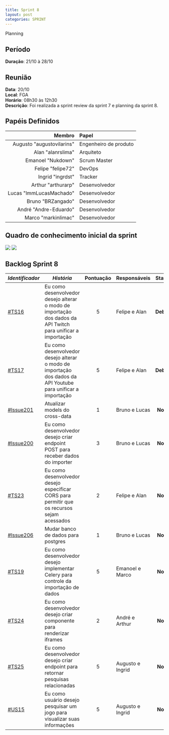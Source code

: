 ```yaml
---
title: Sprint 8
layout: post
categories: SPRINT
---
```

Planning

## Período

**Duração**: 21/10 à 28/10

## Reunião

<b>Data</b>: 20/10 <br/>
<b>Local</b>: FGA<br/>
<b>Horário</b>: 08h30 às 12h30<br/>
<b>Descrição</b>: Foi realizada a sprint review da sprint 7 e planning da sprint 8.

## Papéis Definidos

|Membro|Papel|
|-:|:-|
|Augusto "augustovilarins" | Engenheiro de produto|
|Alan "alanrslima" | Arquiteto |
|Emanoel "Nukdown" | Scrum Master |
|Felipe "felipe72" | DevOps |  
|Ingrid "ingrdst" | Tracker |
|Arthur "arthurarp" | Desenvolvedor |
|Lucas "lmmLucasMachado" | Desenvolvedor |
|Bruno "BRZangado" | Desenvolvedor|
|André "Andre-Eduardo" | Desenvolvedor|
|Marco "markinlimac" | Desenvolvedor|

## Quadro de conhecimento inicial da sprint

<img src="https://i.imgur.com/VtJAjGv.png" />

<img src="https://i.imgur.com/6hcvo7b.png" />


## Backlog Sprint 8

| *Identificador* | ***História*** | **Pontuação** | **Responsáveis** | **Status** |
| ------ | ------------ |     :---:     |  ---------------- | :---:  |
| [#TS16](https://github.com/fga-eps-mds/2018.2-GamesBI/issues/192) | Eu como desenvolvedor desejo alterar o modo de importação dos dados da API Twitch para unificar a importação |     5    | Felipe e Alan | **Debito**  |
|[#TS17](https://github.com/fga-eps-mds/2018.2-GamesBI/issues/191) | Eu como desenvolvedor desejo alterar o modo de importação dos dados da API Youtube para unificar a importação  |     5    | Felipe e Alan | **Debito**  |
|[#Issue201](https://github.com/fga-eps-mds/2018.2-GamesBI/issues/201) | Atualizar models do cross-data | 1 | Bruno e Lucas | **Nova**  |
|[#Issue200](https://github.com/fga-eps-mds/2018.2-GamesBI/issues/200) | Eu como desenvolvedor desejo criar endpoint POST para receber dados do importer | 3 | Bruno e Lucas | **Nova**  |
|[#TS23](https://github.com/fga-eps-mds/2018.2-GamesBI/issues/205) | Eu como desenvolvedor desejo especificar CORS para permitir que os recursos sejam acessados | 2 | Felipe e Alan | **Nova**  |
|[#Issue206](https://github.com/fga-eps-mds/2018.2-GamesBI/issues/206) | Mudar banco de dados para postgres | 1 | Bruno e Lucas | **Nova**  |
|[#TS19](https://github.com/fga-eps-mds/2018.2-GamesBI/issues/212) | Eu como desenvolvedor desejo implementar Celery para controle da importação de dados | 5 | Emanoel e Marco | **Nova**  |
|[#TS24](https://github.com/fga-eps-mds/2018.2-GamesBI/issues/203) | Eu como desenvolvedor desejo criar componente para renderizar iframes | 2 | André e Arthur | **Nova**  |
|[#TS25](https://github.com/fga-eps-mds/2018.2-GamesBI/issues/204) | Eu como desenvolvedor desejo criar endpoint para retornar pesquisas relacionadas | 5 | Augusto e Ingrid | **Nova**  |
|[#US15](https://github.com/fga-eps-mds/2018.2-GamesBI/issues/188) | Eu como usuário desejo pesquisar um jogo para visualizar suas informações  | 5 | Augusto e Ingrid | **Nova**  |
